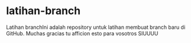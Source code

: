 # latihan-branch
Latihan branchIni adalah repository untuk latihan membuat branch baru di GitHub.
Muchas gracias tu afficion esto para vosotros SIUUUU
